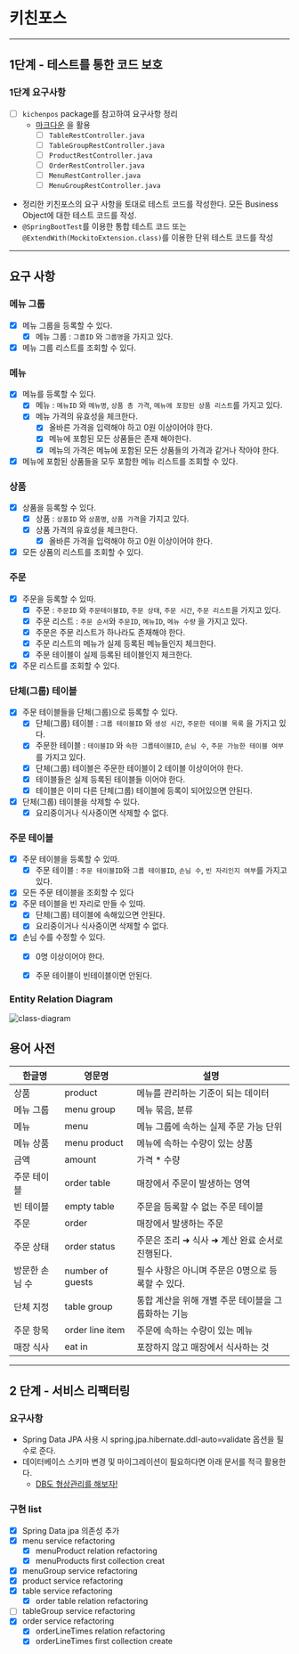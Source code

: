 # 키친포스

---
## 1단계 - 테스트를 통한 코드 보호
### 1단계 요구사항

-[ ] ```kichenpos``` package를 참고하여 요구사항 정리  
    * [마크다운](https://dooray.com/htmls/guides/markdown_ko_KR.html) 을 활용  
        -[ ] ```TableRestController.java```  
        -[ ] ```TableGroupRestController.java```  
        -[ ] ```ProductRestController.java```  
        -[ ] ```OrderRestController.java```  
        -[ ] ```MenuRestController.java```  
        -[ ] ```MenuGroupRestController.java```  
* 정리한 키친포스의 요구 사항을 토대로 테스트 코드를 작성한다. 모든 Business Object에 대한 테스트 코드를 작성.  
* ```@SpringBootTest```를 이용한 통합 테스트 코드 또는 ```@ExtendWith(MockitoExtension.class)```를 이용한 단위 테스트 코드를 작성
---
## 요구 사항

### 메뉴 그룹 
  - [x] 메뉴 그룹을 등록할 수 있다.
    - [x] 메뉴 그룹 : ```그룹ID``` 와 ```그룹명```을 가지고 있다.
  - [x] 메뉴 그룹 리스트를 조회할 수 있다.

### 메뉴
  - [x] 메뉴를 등록할 수 있다.
    - [x] 메뉴 : ```메뉴ID``` 와 ```메뉴명```, ```상품 총 가격```, ```메뉴에 포함된 상품 리스트```를 가지고 있다.
    - [x] 메뉴 가격의 유효성을 체크한다.
      - [x] 올바른 가격을 입력해야 하고 0원 이상이어야 한다.
      - [x] 메뉴에 포함된 모든 상품들은 존재 해야한다.
      - [x] 메뉴의 가격은 메뉴에 포함된 모든 상품들의 가격과 같거나 작아야 한다.
  - [x] 메뉴에 포함된 상품들을 모두 포함한 메뉴 리스트를 조회할 수 있다.
### 상품
  - [x] 상품을 등록할 수 있다.
    - [x] 상품 : ```상품ID``` 와 ```상품명```, ```상품 가격```을 가지고 있다.
    - [x] 상품 가격의 유효성을 체크한다.
      - [x] 올바른 가격을 입력해야 하고 0원 이상이어야 한다.
  - [x] 모든 상품의 리스트를 조회할 수 있다.

### 주문
  - [x] 주문을 등록할 수 있따.
    - [x] 주문 : ```주문ID``` 와 ```주문테이블ID```, ```주문 상태```, ```주문 시간```, ```주문 리스트```을 가지고 있다.
    - [x] 주문 리스트 : ```주문 순서```와 ```주문ID```, ```메뉴ID```, ```메뉴 수량``` 을 가지고 있다.
    - [x] 주문은 주문 리스트가 하나라도 존재해야 한다.
    - [x] 주문 리스트의 메뉴가 실제 등록된 메뉴들인지 체크한다.
    - [x] 주문 테이블이 실제 등록된 테이블인지 체크한다.
  - [x] 주문 리스트를 조회할 수 있다.

### 단체(그룹) 테이블
  - [x] 주문 테이블들을 단체(그룹)으로 등록할 수 있다.
    - [x] 단체(그룹) 테이블 : ```그룹 테이블ID``` 와 ```생성 시간```, ```주문한 테이블 목록``` 을 가지고 있다.
    - [x] 주문한 테이블 : ```테이블ID``` 와 ```속한 그룹테이블ID```, ```손님 수```, ```주문 가능한 테이블 여부``` 를 가지고 있다.
    - [x] 단체(그룹) 테이블은 주문한 테이블이 2 테이블 이상이어야 한다.
    - [x] 테이블들은 실제 등록된 테이블들 이어야 한다.
    - [x] 테이블은 이미 다른 단체(그룹) 테이블에 등록이 되어있으면 안된다.
  - [x] 단체(그룹) 테이블을 삭제할 수 있다.
    - [x] 요리중이거나 식사중이면 삭제할 수 없다.

### 주문 테이블
  - [x] 주문 테이블을 등록할 수 있따.
    - [x] 주문 테이블 : ```주문 테이블ID```와 ```그룹 테이블ID```, ```손님 수```, ```빈 자리인지 여부```를 가지고 있다.
  - [x] 모든 주문 테이블을 조회할 수 있다
  - [x] 주문 테이블을 빈 자리로 만들 수 있따.
    - [x] 단체(그룹) 테이블에 속해있으면 안된다.
    - [x] 요리중이거나 식사중이면 삭제할 수 없다.
  - [x] 손님 수를 수정할 수 있다.
    - [x] 0명 이상이어야 한다.
    - [x] 주문 테이블이 빈테이블이면 안된다.



### Entity Relation Diagram

![class-diagram](http://www.plantuml.com/plantuml/proxy?src=https://github.com/Lee-Chungsun/jwp-refactoring/blob/step1/class-diagram.puml)


## 용어 사전

| 한글명 | 영문명 | 설명 |
| --- | --- | --- |
| 상품 | product | 메뉴를 관리하는 기준이 되는 데이터 |
| 메뉴 그룹 | menu group | 메뉴 묶음, 분류 |
| 메뉴 | menu | 메뉴 그룹에 속하는 실제 주문 가능 단위 |
| 메뉴 상품 | menu product | 메뉴에 속하는 수량이 있는 상품 |
| 금액 | amount | 가격 * 수량 |
| 주문 테이블 | order table | 매장에서 주문이 발생하는 영역 |
| 빈 테이블 | empty table | 주문을 등록할 수 없는 주문 테이블 |
| 주문 | order | 매장에서 발생하는 주문 |
| 주문 상태 | order status | 주문은 조리 ➜ 식사 ➜ 계산 완료 순서로 진행된다. |
| 방문한 손님 수 | number of guests | 필수 사항은 아니며 주문은 0명으로 등록할 수 있다. |
| 단체 지정 | table group | 통합 계산을 위해 개별 주문 테이블을 그룹화하는 기능 |
| 주문 항목 | order line item | 주문에 속하는 수량이 있는 메뉴 |
| 매장 식사 | eat in | 포장하지 않고 매장에서 식사하는 것 |

---

## 2 단계 - 서비스 리팩터링

### 요구사항
* Spring Data JPA 사용 시 spring.jpa.hibernate.ddl-auto=validate 옵션을 필수로 준다.
* 데이터베이스 스키마 변경 및 마이그레이션이 필요하다면 아래 문서를 적극 활용한다.
    * [DB도 형상관리를 해보자!](https://meetup.toast.com/posts/173)
    
### 구현 list
- [x] Spring Data jpa 의존성 추가
- [x] menu service refactoring
    - [x] menuProduct relation refactoring
    - [x] menuProducts first collection creat
- [x] menuGroup service refactoring
- [x] product service refactoring
- [x] table service refactoring
    - [x] order table relation refactoring
- [ ] tableGroup service refactoring
- [x] order service refactoring
    - [x] orderLineTimes relation refactoring
    - [x] orderLineTimes first collection create
